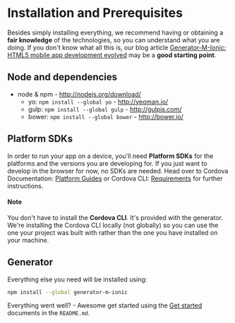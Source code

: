 # Installation and Prerequisites

Besides simply installing everything, we recommend having or obtaining a **fair knowledge** of the technologies, so you can understand what you are doing. If you don't know what all this is, our blog article [Generator-M-Ionic: HTML5 mobile app development evolved](http://blog.mwaysolutions.com/2015/09/10/generator-m-ionic-html5-mobile-app-development-evolved/) may be a **good starting point**.

## Node and dependencies
- node & npm - http://nodejs.org/download/
  - yo: `npm install --global yo` - http://yeoman.io/
  - gulp: `npm install --global gulp` - http://gulpjs.com/
  - bower: `npm install --global bower` - http://bower.io/

## Platform SDKs
In order to run your app on a device, you'll need **Platform SDKs** for the platforms and the versions you are developing for. If you just want to develop in the browser for now, no SDKs are needed. Head over to Cordova Documentation: [Platform Guides](http://cordova.apache.org/docs/en/latest/guide/platforms/index.html) or Cordova CLI: [Requirements](https://github.com/apache/cordova-cli/#requirements) for further instructions.
#### Note
You don't have to install the **Cordova CLI**. It's provided with the generator. We're installing the Cordova CLI locally (not globally) so you can use the one your project was built with rather than the one you have installed on your machine.

## Generator
Everything else you need will be installed using:
```sh
npm install --global generator-m-ionic
```

Everything went well? - Awesome get started using the [Get started](../../README.md#get-started) documents in the `README.md`.
